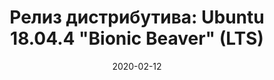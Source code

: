 ---
layout: post
title: "Релиз дистрибутива: Ubuntu 18.04.4 \"Bionic Beaver\" (LTS)"
date: 2020-02-12   
---